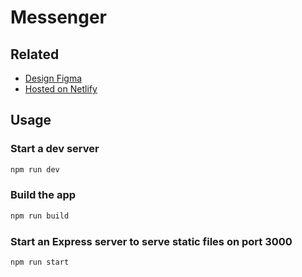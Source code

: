 # Messenger

## Related

- [Design Figma](https://www.figma.com/file/RFRNLtvVdM6CYNWrmBfEHE/praktikum.messenger?node-id=0%3A1&t=t9EHyhTYeqjwsIIQ-1)
- [Hosted on Netlify](https://comfy-pavlova-00395b.netlify.app/)

## Usage

### Start a dev server

```bash
npm run dev
```

### Build the app

```bash
npm run build
```

### Start an Express server to serve static files on port 3000

```bash
npm run start
```
